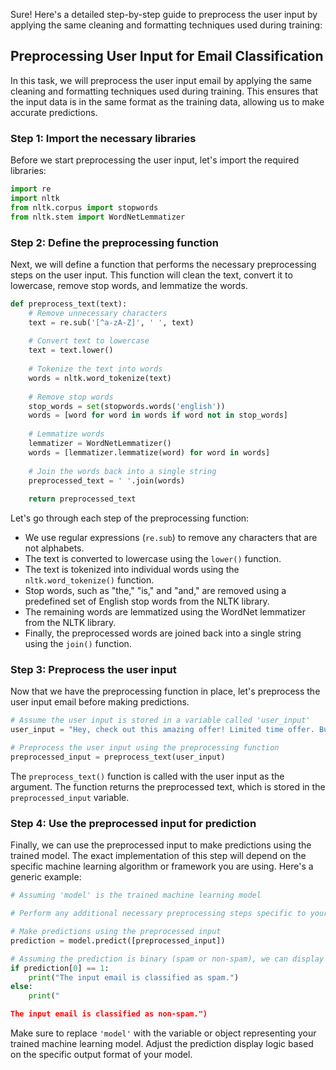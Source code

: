 Sure! Here's a detailed step-by-step guide to preprocess the user input by applying the same cleaning and formatting techniques used during training:

## Preprocessing User Input for Email Classification

In this task, we will preprocess the user input email by applying the same cleaning and formatting techniques used during training. This ensures that the input data is in the same format as the training data, allowing us to make accurate predictions.

### Step 1: Import the necessary libraries

Before we start preprocessing the user input, let's import the required libraries:

```python
import re
import nltk
from nltk.corpus import stopwords
from nltk.stem import WordNetLemmatizer
```

### Step 2: Define the preprocessing function

Next, we will define a function that performs the necessary preprocessing steps on the user input. This function will clean the text, convert it to lowercase, remove stop words, and lemmatize the words. 

```python
def preprocess_text(text):
    # Remove unnecessary characters
    text = re.sub('[^a-zA-Z]', ' ', text)
    
    # Convert text to lowercase
    text = text.lower()
    
    # Tokenize the text into words
    words = nltk.word_tokenize(text)
    
    # Remove stop words
    stop_words = set(stopwords.words('english'))
    words = [word for word in words if word not in stop_words]
    
    # Lemmatize words
    lemmatizer = WordNetLemmatizer()
    words = [lemmatizer.lemmatize(word) for word in words]
    
    # Join the words back into a single string
    preprocessed_text = ' '.join(words)
    
    return preprocessed_text
```

Let's go through each step of the preprocessing function:

- We use regular expressions (`re.sub`) to remove any characters that are not alphabets.
- The text is converted to lowercase using the `lower()` function.
- The text is tokenized into individual words using the `nltk.word_tokenize()` function.
- Stop words, such as "the," "is," and "and," are removed using a predefined set of English stop words from the NLTK library.
- The remaining words are lemmatized using the WordNet lemmatizer from the NLTK library.
- Finally, the preprocessed words are joined back into a single string using the `join()` function.

### Step 3: Preprocess the user input

Now that we have the preprocessing function in place, let's preprocess the user input email before making predictions.

```python
# Assume the user input is stored in a variable called 'user_input'
user_input = "Hey, check out this amazing offer! Limited time offer. Buy now!"

# Preprocess the user input using the preprocessing function
preprocessed_input = preprocess_text(user_input)
```

The `preprocess_text()` function is called with the user input as the argument. The function returns the preprocessed text, which is stored in the `preprocessed_input` variable.

### Step 4: Use the preprocessed input for prediction

Finally, we can use the preprocessed input to make predictions using the trained model. The exact implementation of this step will depend on the specific machine learning algorithm or framework you are using. Here's a generic example:

```python
# Assuming 'model' is the trained machine learning model

# Perform any additional necessary preprocessing steps specific to your model

# Make predictions using the preprocessed input
prediction = model.predict([preprocessed_input])

# Assuming the prediction is binary (spam or non-spam), we can display the result
if prediction[0] == 1:
    print("The input email is classified as spam.")
else:
    print("

The input email is classified as non-spam.")
```

Make sure to replace `'model'` with the variable or object representing your trained machine learning model. Adjust the prediction display logic based on the specific output format of your model.

